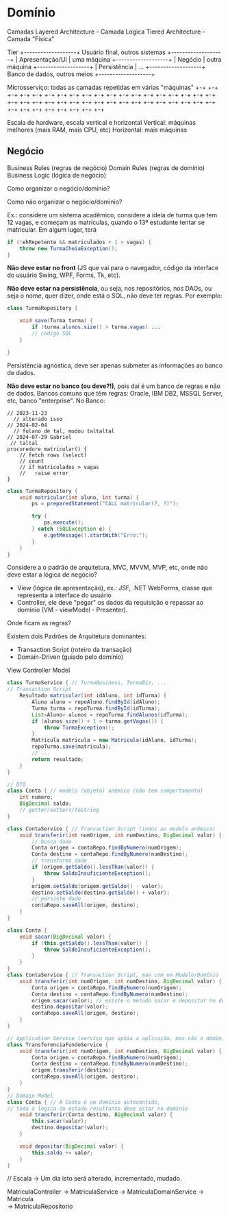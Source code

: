 # Domínio

Camadas
Layered Architecture - Camada Lógica
Tiered Architecture - Camada "Física"

Tier
+-------------------+
Usuário final, outros sistemas
+-------------------+
| Apresentação/UI   | uma máquina
+-------------------+
| Negócio           | outra máquina
+-------------------+
| Persistência      | ...
+-------------------+
Banco de dados, outros meios
+-------------------+

Microsserviço: todas as camadas repetidas em várias "máquinas"
+-+ +-+ +-+ +-+ +-+ +-+ +-+ +-+ +-+ +-+ +-+ 
+-+ +-+ +-+ +-+ +-+ +-+ +-+ +-+ +-+ +-+ +-+ 
+-+ +-+ +-+ +-+ +-+ +-+ +-+ +-+ +-+ +-+ +-+ 
+-+ +-+ +-+ +-+ +-+ +-+ +-+ +-+ +-+ +-+ +-+ 

Escala de hardware, escala vertical e horizontal
Vertical: máquinas melhores (mais RAM, mais CPU, etc)
Horizontal: mais máquinas

## Negócio

Business Rules (regras de negócio)
Domain Rules (regras de domínio)
Business Logic (lógica de negócio)

Como organizar o negócio/domínio?

Como não organizar o negócio/domínio?

Ex.: considere um sistema acadêmico,
considere a ideia de turma que tem 12 vagas,
e começam as matrículas, quando o 13º estudante
tentar se matricular. Em algum lugar, terá
```java
if (!ehRepetente && matriculados + 1 > vagas) {
    throw new TurmaCheiaException();
}
```

**Não deve estar no front** (JS que vai para o navegador, código da interface do usuário Swing, WPF, Forms, Tk, etc).

**Não deve estar na persistência**, ou seja, nos repositórios, nos DAOs, ou seja o nome, quer dizer, onde está o SQL, não deve ter regras. Por exemplo:

```java
class TurmaRepository {

    void save(Turma turma) {
        if (turma.alunos.size() > turma.vagas) ...
        // código SQL
    }

}
```

Persistência agnóstica, deve ser apenas submeter as informações ao banco de dados.

**Não deve estar no banco (ou deve?!)**, pois daí é um banco de regras e não de dados. Bancos comuns que têm regras: Oracle, IBM DB2, MSSQL Server, etc, banco "enterprise". No Banco:

```
// 2023-11-23
  // alterado isso
// 2024-02-04
  // fulano de tal, mudou taltaltal
// 2024-07-29 Gabriel
 // taltal
procuredure matricular() {
    // fetch rows (select)
    // count
    // if matriculados > vagas
    //   raise error
}
```

```java
class TurmaRepository {
    void matricular(int aluno, int turma) {
        ps = preparedStatement("CALL matricular(?, ?)");

        try {
            ps.execute();
        } catch (SQLException e) {
            e.getMessage().startWith("Erro:");
        }
    }
}
```

Considere a o padrão de arquitetura, MVC, MVVM, MVP, etc, onde não deve estar a lógica de negócio?
- View (lógica de apresentação), ex.: JSF, .NET WebForms, classe que representa a interface do usuário
- Controller, ele deve "pegar" os dados da requisição e repassar ao domínio (VM - viewModel - Presenter).

Onde ficam as regras?

Existem dois Padrões de Arquitetura dominantes:

- Transaction Script (roteiro da transação)
- Domain-Driven (guiado pelo domínio)

View
Controller
Model

```java
class TurmaService { // TurmaBusiness, TurmaBiz, ...
// Transaction Script
    Resultado matricular(int idAluno, int idTurma) {
        Aluno aluno = repoAluno.findById(idAluno);
        Turma turma = repoTurma.findById(idTurma);
        List<Aluno> alunos = repoTurma.findAlunos(idTurma);
        if (alunos.size() + 1 > turma.getVagas()) {
            throw TurmaException();
        }
        Matricula matricula = new Matricula(idAluno, idTurma);
        repoTurma.save(matricula);
        // ...
        return resultado;
    }
}
```


```java
// DTO
class Conta { // modelo (objeto) anêmico (não tem comportamento)
    int numero;
    BigDecimal saldo;
    // getter/setters/toString
}

class ContaService { // Transaction Script (induz ao modelo anêmico)
    void transferir(int numOrigem, int numDestino, BigDecimal valor) {
        // busca dado
        Conta origem = contaRepo.findByNumero(numOrigem);
        Conta destino = contaRepo.findByNumero(numDestino);
        // transforma dado
        if (origem.getSaldo().lessThan(valor)) {
            throw SaldoInsuficienteException();
        }
        origem.setSaldo(origem.getSaldo() - valor);
        destino.setSaldo(destino.getSaldo() + valor);
        // persiste dado
        contaRepo.saveAll(origem, destino);
    }  
}
```

```java
class Conta {
    void sacar(BigDecimal valor) {
        if (this.getSaldo().lessThan(valor)) {
            throw SaldoInsuficienteException();
        }
    }
}
class ContaService { // Transaction Script, mas com um Modelo/Domínio
    void transferir(int numOrigem, int numDestino, BigDecimal valor) {
        Conta origem = contaRepo.findByNumero(numOrigem);
        Conta destino = contaRepo.findByNumero(numDestino);
        origem.sacar(valor); // existe o método sacar e depositar no domínio
        destino.depositar(valor);
        contaRepo.saveAll(origem, destino);
    }  
}
```


```java
// Application Service (serviço que apóia a aplicação, mas não o domínio)
class TransferenciaFundoService {
    void transferir(int numOrigem, int numDestino, BigDecimal valor) {
        Conta origem = contaRepo.findByNumero(numOrigem);
        Conta destino = contaRepo.findByNumero(numDestino);
        origem.transferir(destino);   
        contaRepo.saveAll(origem, destino);
    }
}
// Domain Model
class Conta { // A Conta é um domínio autocontido,
// toda a lógica do estado resultante deve estar no domínio
    void transferir(Conta destino, BigDecimal valor) {
        this.sacar(valor);
        destino.depositar(valor);
    }

    void depositar(BigDecimal valor) {
        this.saldo += valor;
    }
}
```
// Escala -> Um dia isto será alterado, incrementado, mudado.

MatriculaController -> MatriculaService 
                            -> MatriculaDomainService -> Matricula  
                            -> MatriculaRepositorio